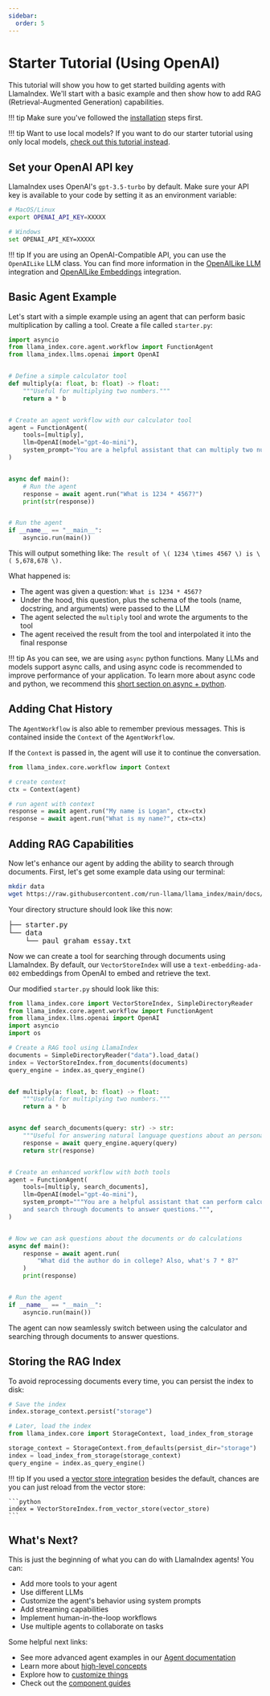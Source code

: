 ```yaml
---
sidebar:
  order: 5
---
```

# Starter Tutorial (Using OpenAI)

This tutorial will show you how to get started building agents with LlamaIndex. We'll start with a basic example and then show how to add RAG (Retrieval-Augmented Generation) capabilities.

!!! tip
    Make sure you've followed the [installation](/python/framework/getting_started/installation) steps first.

!!! tip
    Want to use local models?
    If you want to do our starter tutorial using only local models, [check out this tutorial instead](/python/framework/getting_started/starter_example_local).

## Set your OpenAI API key

LlamaIndex uses OpenAI's `gpt-3.5-turbo` by default. Make sure your API key is available to your code by setting it as an environment variable:

```bash
# MacOS/Linux
export OPENAI_API_KEY=XXXXX

# Windows
set OPENAI_API_KEY=XXXXX
```

!!! tip
    If you are using an OpenAI-Compatible API, you can use the `OpenAILike` LLM class. You can find more information in the [OpenAILike LLM](https://docs.llamaindex.ai/en/stable/api_reference/llms/openai_like/) integration and [OpenAILike Embeddings](https://docs.llamaindex.ai/en/stable/api_reference/embeddings/openai_like/) integration.

## Basic Agent Example

Let's start with a simple example using an agent that can perform basic multiplication by calling a tool. Create a file called `starter.py`:

```python
import asyncio
from llama_index.core.agent.workflow import FunctionAgent
from llama_index.llms.openai import OpenAI


# Define a simple calculator tool
def multiply(a: float, b: float) -> float:
    """Useful for multiplying two numbers."""
    return a * b


# Create an agent workflow with our calculator tool
agent = FunctionAgent(
    tools=[multiply],
    llm=OpenAI(model="gpt-4o-mini"),
    system_prompt="You are a helpful assistant that can multiply two numbers.",
)


async def main():
    # Run the agent
    response = await agent.run("What is 1234 * 4567?")
    print(str(response))


# Run the agent
if __name__ == "__main__":
    asyncio.run(main())
```

This will output something like: `The result of \( 1234 \times 4567 \) is \( 5,678,678 \).`

What happened is:

- The agent was given a question: `What is 1234 * 4567?`
- Under the hood, this question, plus the schema of the tools (name, docstring, and arguments) were passed to the LLM
- The agent selected the `multiply` tool and wrote the arguments to the tool
- The agent received the result from the tool and interpolated it into the final response

!!! tip
    As you can see, we are using `async` python functions. Many LLMs and models support async calls, and using async code is recommended to improve performance of your application. To learn more about async code and python, we recommend this [short section on async + python](/python/framework/getting_started/async_python).

## Adding Chat History

The `AgentWorkflow` is also able to remember previous messages. This is contained inside the `Context` of the `AgentWorkflow`.

If the `Context` is passed in, the agent will use it to continue the conversation.

```python
from llama_index.core.workflow import Context

# create context
ctx = Context(agent)

# run agent with context
response = await agent.run("My name is Logan", ctx=ctx)
response = await agent.run("What is my name?", ctx=ctx)
```

## Adding RAG Capabilities

Now let's enhance our agent by adding the ability to search through documents. First, let's get some example data using our terminal:

```bash
mkdir data
wget https://raw.githubusercontent.com/run-llama/llama_index/main/docs/docs/examples/data/paul_graham/paul_graham_essay.txt -O data/paul_graham_essay.txt
```

Your directory structure should look like this now:

<pre>
├── starter.py
└── data
    └── paul_graham_essay.txt
</pre>

Now we can create a tool for searching through documents using LlamaIndex. By default, our `VectorStoreIndex` will use a `text-embedding-ada-002` embeddings from OpenAI to embed and retrieve the text.

Our modified `starter.py` should look like this:

```python
from llama_index.core import VectorStoreIndex, SimpleDirectoryReader
from llama_index.core.agent.workflow import FunctionAgent
from llama_index.llms.openai import OpenAI
import asyncio
import os

# Create a RAG tool using LlamaIndex
documents = SimpleDirectoryReader("data").load_data()
index = VectorStoreIndex.from_documents(documents)
query_engine = index.as_query_engine()


def multiply(a: float, b: float) -> float:
    """Useful for multiplying two numbers."""
    return a * b


async def search_documents(query: str) -> str:
    """Useful for answering natural language questions about an personal essay written by Paul Graham."""
    response = await query_engine.aquery(query)
    return str(response)


# Create an enhanced workflow with both tools
agent = FunctionAgent(
    tools=[multiply, search_documents],
    llm=OpenAI(model="gpt-4o-mini"),
    system_prompt="""You are a helpful assistant that can perform calculations
    and search through documents to answer questions.""",
)


# Now we can ask questions about the documents or do calculations
async def main():
    response = await agent.run(
        "What did the author do in college? Also, what's 7 * 8?"
    )
    print(response)


# Run the agent
if __name__ == "__main__":
    asyncio.run(main())
```

The agent can now seamlessly switch between using the calculator and searching through documents to answer questions.

## Storing the RAG Index

To avoid reprocessing documents every time, you can persist the index to disk:

```python
# Save the index
index.storage_context.persist("storage")

# Later, load the index
from llama_index.core import StorageContext, load_index_from_storage

storage_context = StorageContext.from_defaults(persist_dir="storage")
index = load_index_from_storage(storage_context)
query_engine = index.as_query_engine()
```

!!! tip
    If you used a [vector store integration](/python/framework/module_guides/storing/vector_stores) besides the default, chances are you can just reload from the vector store:

    ```python
    index = VectorStoreIndex.from_vector_store(vector_store)
    ```

## What's Next?

This is just the beginning of what you can do with LlamaIndex agents! You can:

- Add more tools to your agent
- Use different LLMs
- Customize the agent's behavior using system prompts
- Add streaming capabilities
- Implement human-in-the-loop workflows
- Use multiple agents to collaborate on tasks

Some helpful next links:

- See more advanced agent examples in our [Agent documentation](/python/framework/understanding/agent)
- Learn more about [high-level concepts](/python/framework/getting_started/concepts)
- Explore how to [customize things](/python/framework/getting_started/faq)
- Check out the [component guides](/python/framework/module_guides)

